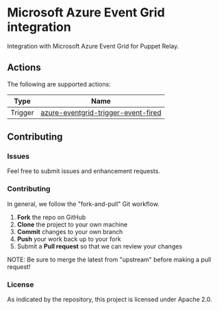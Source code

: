 # Microsoft Azure Event Grid integration

Integration with Microsoft Azure Event Grid for Puppet Relay.

## Actions

The following are supported actions: 

|   Type    |  Name              |
|-----------|--------------------|
| Trigger   | [azure-eventgrid-trigger-event-fired](/triggers/event-fired) 

## Contributing

### Issues

Feel free to submit issues and enhancement requests.

### Contributing

In general, we follow the "fork-and-pull" Git workflow.

 1. **Fork** the repo on GitHub
 2. **Clone** the project to your own machine
 3. **Commit** changes to your own branch
 4. **Push** your work back up to your fork
 5. Submit a **Pull request** so that we can review your changes

NOTE: Be sure to merge the latest from "upstream" before making a pull request!

### License

As indicated by the repository, this project is licensed under Apache 2.0.
